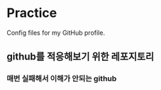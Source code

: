 # Practice
Config files for my GitHub profile.
## github를 적응해보기 위한 레포지토리
### 매번 실패해서 이해가 안되는 github
